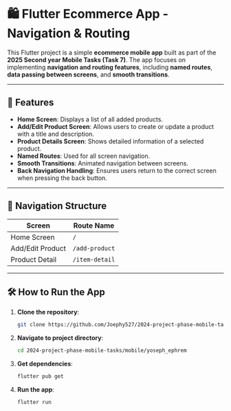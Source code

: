 # 🛍️ Flutter Ecommerce App - Navigation & Routing

This Flutter project is a simple **ecommerce mobile app** built as part of the **2025 Second year Mobile Tasks (Task 7)**. The app focuses on implementing **navigation and routing features**, including **named routes**, **data passing between screens**, and **smooth transitions**.

---

## 🚀 Features

- **Home Screen**: Displays a list of all added products.
- **Add/Edit Product Screen**: Allows users to create or update a product with a title and description.
- **Product Details Screen**: Shows detailed information of a selected product.
- **Named Routes**: Used for all screen navigation.
- **Smooth Transitions**: Animated navigation between screens.
- **Back Navigation Handling**: Ensures users return to the correct screen when pressing the back button.

---

## 🧭 Navigation Structure

| Screen           | Route Name     |
| ---------------- | -------------- |
| Home Screen      | `/`            |
| Add/Edit Product | `/add-product` |
| Product Detail   | `/item-detail` |

---

## 🛠️ How to Run the App

1. **Clone the repository**:
   ```bash
   git clone https://github.com/Joephy527/2024-project-phase-mobile-tasks.git
   ```
2. **Navigate to project directory**:
   ```bash
   cd 2024-project-phase-mobile-tasks/mobile/yoseph_ephrem
   ```
3. **Get dependencies**:
   ```bash
   flutter pub get
   ```
4. **Run the app**:
   ```bash
   flutter run
   ```
